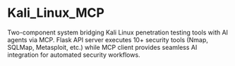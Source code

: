 # Kali_Linux_MCP
Two-component system bridging Kali Linux penetration testing tools with AI agents via MCP. Flask API server executes 10+ security tools (Nmap, SQLMap, Metasploit, etc.) while MCP client provides seamless AI integration for automated security workflows.
